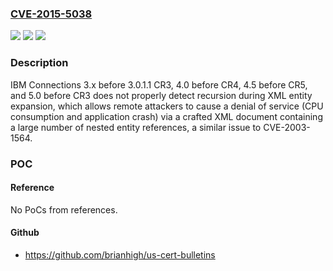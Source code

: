 ### [CVE-2015-5038](https://cve.mitre.org/cgi-bin/cvename.cgi?name=CVE-2015-5038)
![](https://img.shields.io/static/v1?label=Product&message=n%2Fa&color=blue)
![](https://img.shields.io/static/v1?label=Version&message=n%2Fa&color=blue)
![](https://img.shields.io/static/v1?label=Vulnerability&message=n%2Fa&color=brighgreen)

### Description

IBM Connections 3.x before 3.0.1.1 CR3, 4.0 before CR4, 4.5 before CR5, and 5.0 before CR3 does not properly detect recursion during XML entity expansion, which allows remote attackers to cause a denial of service (CPU consumption and application crash) via a crafted XML document containing a large number of nested entity references, a similar issue to CVE-2003-1564.

### POC

#### Reference
No PoCs from references.

#### Github
- https://github.com/brianhigh/us-cert-bulletins

